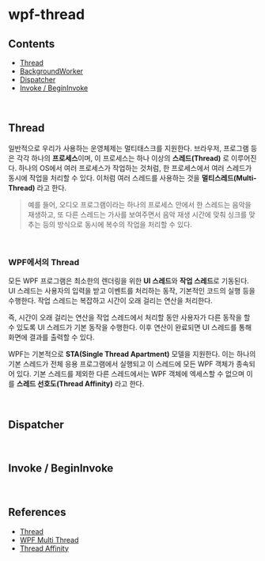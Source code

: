 # wpf-thread

## Contents
- [Thread](#thread)
- [BackgroundWorker](#backgroundworker)
- [Dispatcher](#dispathcer)
- [Invoke / BeginInvoke](#invoke--begininvoke)

<br>

## Thread
일반적으로 우리가 사용하는 운영체제는 멀티태스크를 지원한다. 브라우저, 프로그램 등은 각각 하나의 **프로세스**이며, 이 프로세스는 하나 이상의 **스레드(Thread)** 로 이루어진다.
하나의 OS에서 여러 프로세스가 작업하는 것처럼, 한 프로세스에서 여러 스레드가 동시에 작업을 처리할 수 있다. 이처럼 여러 스레드를 사용하는 것을 **멀티스레드(Multi-Thread)** 라고 한다.

> 예를 들어, 오디오 프로그램이라는 하나의 프로세스 안에서 한 스레드는 음악을 재생하고, 또 다른 스레드는 가사를 보여주면서 음악 재생 시간에 맞춰 싱크를 맞추는 등의 방식으로 동시에 복수의 작업을 처리할 수 있다.

<br>

### WPF에서의 Thread

모든 WPF 프로그램은 최소한의 렌더링을 위한 **UI 스레드**와 **작업 스레드**로 기동된다. UI 스레드는 사용자의 입력을 받고 이벤트를 처리하는 동작, 기본적인 코드의 실행 등을 수행한다. 작업 스레드는 복잡하고 시간이 오래 걸리는 연산을 처리한다. 

즉, 시간이 오래 걸리는 연산을 작업 스레드에서 처리할 동안 사용자가 다른 동작을 할 수 있도록 UI 스레드가 기본 동작을 수행한다. 이후 연산이 완료되면 UI 스레드를 통해 화면에 결과를 출력할 수 있다.

WPF는 기본적으로 **STA(Single Thread Apartment)** 모델을 지원한다. 이는 하나의 기본 스레드가 전체 응용 프로그램에서 실행되고 이 스레드에 모든 WPF 객체가 종속되어 있다. 기본 스레드를 제외한 다른 스레드에서는 WPF 객체에 엑세스할 수 없으며 이를 **스레드 선호도(Thread Affinity)** 라고 한다.

<br>

## Dispatcher

<br>

## Invoke / BeginInvoke

<br>

## References
- [Thread](https://wergia.tistory.com/187)
- [WPF Multi Thread](https://ddka.tistory.com/entry/WPF-multi-thread)
- [Thread Affinity](https://blueasa.tistory.com/1258)
